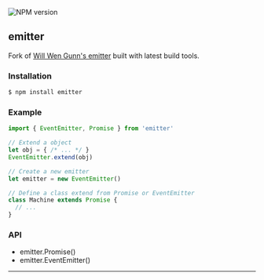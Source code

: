 ![NPM version](https://img.shields.io/npm/v/emitter.svg?style=flat)

## emitter 

Fork of [Will Wen Gunn's emitter](https://github.com/iwillwen/node-emitter) built with latest build tools.

### Installation
```bash
$ npm install emitter
```

### Example
```js
import { EventEmitter, Promise } from 'emitter'

// Extend a object
let obj = { /* ... */ }
EventEmitter.extend(obj)

// Create a new emitter
let emitter = new EventEmitter()

// Define a class extend from Promise or EventEmitter
class Machine extends Promise {
  // ...
}
```

### API

- emitter.Promise()
- emitter.EventEmitter()



---